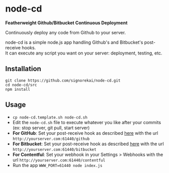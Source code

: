 node-cd
=======

**Featherweight Github/Bitbucket Continuous Deployment**

Continuously deploy any code from Github to your server.  

node-cd is a simple node.js app handling Github's and Bitbucket's post-receive hooks.  
It can execute any script you want on your server: deployment, testing, etc.  

## Installation

	git clone https://github.com/signorekai/node-cd.git
	cd node-cd/src
	npm install

## Usage

* `cp node-cd.template.sh node-cd.sh`
* Edit the `node-cd.sh` file to execute whatever you like after your commits (ex: stop server, git pull, start server)
* **For GitHub**: Set your post-receive hook as described [here](https://help.github.com/articles/post-receive-hooks) with the url `http://yourserver.com:61440/github`
* **For Bitbucket**:  Set your post-receive hook as described [here](https://confluence.atlassian.com/display/BITBUCKET/POST+hook+management) with the url `http://yourserver.com:61440/bitbucket`
* **For Contentful**: Set your webhook in your Settings > Webhooks with the url `http://yourserver.com:61440/contentful`
* Run the app
	`WWW_PORT=61440 node index.js`
